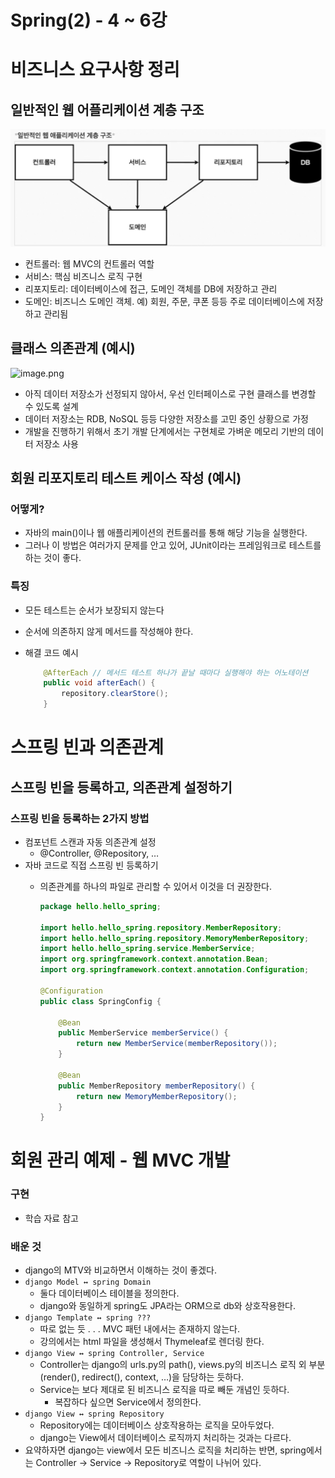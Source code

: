 # Spring(2) - 4 ~ 6강

# 비즈니스 요구사항 정리

## 일반적인 웹 어플리케이션 계층 구조

![image.png](./image.png)

- 컨트롤러: 웹 MVC의 컨트롤러 역할
- 서비스: 핵심 비즈니스 로직 구현
- 리포지토리: 데이터베이스에 접근, 도메인 객체를 DB에 저장하고 관리
- 도메인: 비즈니스 도메인 객체. 예) 회원, 주문, 쿠폰 등등 주로 데이터베이스에 저장하고 관리됨

## 클래스 의존관계 (예시)

![image.png](/image1.png)

- 아직 데이터 저장소가 선정되지 않아서, 우선 인터페이스로 구현 클래스를 변경할 수 있도록 설계
- 데이터 저장소는 RDB, NoSQL 등등 다양한 저장소를 고민 중인 상황으로 가정
- 개발을 진행하기 위해서 초기 개발 단계에서는 구현체로 가벼운 메모리 기반의 데이터 저장소 사용

## 회원 리포지토리 테스트 케이스 작성 (예시)

### 어떻게?

- 자바의 main()이나 웹 애플리케이션의 컨트롤러를 통해 해당 기능을 실행한다.
- 그러나 이 방법은 여러가지 문제를 안고 있어, JUnit이라는 프레임워크로 테스트를 하는 것이 좋다.

### 특징

- 모든 테스트는 순서가 보장되지 않는다
- 순서에 의존하지 않게 메서드를 작성해야 한다.
- 해결 코드 예시
    
    ```java
        @AfterEach // 메서드 테스트 하나가 끝날 때마다 실행해야 하는 어노테이션
        public void afterEach() {
            repository.clearStore();
        }
    ```
    

# 스프링 빈과 의존관계

## 스프링 빈을 등록하고, 의존관계 설정하기

### 스프링 빈을 등록하는 2가지 방법

- 컴포넌트 스캔과 자동 의존관계 설정
    - @Controller, @Repository, …
- 자바 코드로 직접 스프링 빈 등록하기
    - 의존관계를 하나의 파일로 관리할 수 있어서 이것을 더 권장한다.
        
        ```java
        package hello.hello_spring;
        
        import hello.hello_spring.repository.MemberRepository;
        import hello.hello_spring.repository.MemoryMemberRepository;
        import hello.hello_spring.service.MemberService;
        import org.springframework.context.annotation.Bean;
        import org.springframework.context.annotation.Configuration;
        
        @Configuration
        public class SpringConfig {
        
            @Bean
            public MemberService memberService() {
                return new MemberService(memberRepository());
            }
        
            @Bean
            public MemberRepository memberRepository() {
                return new MemoryMemberRepository();
            }
        }
        
        ```
        

# 회원 관리 예제 - 웹 MVC 개발

### 구현

- 학습 자료 참고

### 배운 것

- django의 MTV와 비교하면서 이해하는 것이 좋겠다.
- `django Model ↔ spring Domain`
    - 둘다 데이터베이스 테이블을 정의한다.
    - django와 동일하게 spring도 JPA라는 ORM으로 db와 상호작용한다.
- `django Template ↔ spring ???`
    - 따로 없는 듯 . . . MVC 패턴 내에서는 존재하지 않는다.
    - 강의에서는 html 파일을 생성해서 Thymeleaf로 렌더링 한다.
- `django View ↔ spring Controller, Service`
    - Controller는 django의 urls.py의 path(), views.py의 비즈니스 로직 외 부분(render(), redirect(), context, …)을 담당하는 듯하다.
    - Service는 보다 제대로 된 비즈니스 로직을 따로 빼둔 개념인 듯하다.
        - 복잡하다 싶으면 Service에서 정의한다.
- `django View ↔ spring Repository`
    - Repository에는 데이터베이스 상호작용하는 로직을 모아두었다.
    - django는 View에서 데이터베이스 로직까지 처리하는 것과는 다르다.
- 요약하자면 django는 view에서 모든 비즈니스 로직을 처리하는 반면, spring에서는 Controller → Service → Repository로 역할이 나뉘어 있다.